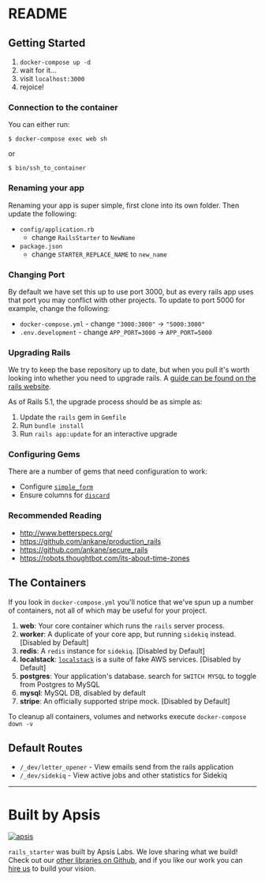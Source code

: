 # README

## Getting Started

1. `docker-compose up -d`
2. wait for it...
3. visit `localhost:3000`
4. rejoice!

### Connection to the container

You can either run:

```
$ docker-compose exec web sh
```

or

```
$ bin/ssh_to_container
```

### Renaming your app

Renaming your app is super simple, first clone into its own folder. Then update the following:

* `config/application.rb`
  * change `RailsStarter` to `NewName`
* `package.json`
  * change `STARTER_REPLACE_NAME` to `new_name`

### Changing Port

By default we have set this up to use port 3000, but as every rails app uses that port you may conflict with other projects. To update to port 5000 for example, change the following:

* `docker-compose.yml` - change `"3000:3000"` -> `"5000:3000"`
* `.env.development` - change `APP_PORT=3000` -> `APP_PORT=5000`

### Upgrading Rails

We try to keep the base repository up to date, but when you pull it's worth looking into whether you need to upgrade rails. A [guide can be found on the rails website](http://guides.rubyonrails.org/upgrading_ruby_on_rails.html).

As of Rails 5.1, the upgrade process should be as simple as:

1. Update the `rails` gem in `Gemfile`
2. Run `bundle install`
3. Run `rails app:update` for an interactive upgrade

### Configuring Gems

There are a number of gems that need configuration to work:

- Configure [`simple_form`](https://github.com/plataformatec/simple_form)
- Ensure columns for [`discard`](https://github.com/jhawthorn/discard)

### Recommended Reading

- http://www.betterspecs.org/
- https://github.com/ankane/production_rails
- https://github.com/ankane/secure_rails
- https://robots.thoughtbot.com/its-about-time-zones

## The Containers

If you look in `docker-compose.yml` you'll notice that we've spun up a number of containers, not all of which may be useful for your project.

1. **web**: Your core container which runs the `rails` server process.
2. **worker**: A duplicate of your core app, but running `sidekiq` instead. [Disabled by Default]
3. **redis**: A `redis` instance for `sidekiq`. [Disabled by Default]
4. **localstack**: [`localstack`](https://github.com/localstack/localstack) is a suite of fake AWS services. [Disabled by Default]
5. **postgres**: Your application's database. search for `SWITCH MYSQL` to toggle from Postgres to MySQL
6. **mysql**: MySQL DB, disabled by default
7. **stripe**: An officially supported stripe mock. [Disabled by Default]

To cleanup all containers, volumes and networks execute `docker-compose down -v`

## Default Routes
* `/_dev/letter_opener` - View emails send from the rails application
* `/_dev/sidekiq` - View active jobs and other statistics for Sidekiq

---

# Built by Apsis

[![apsis](https://s3-us-west-2.amazonaws.com/apsiscdn/apsis.png)](https://www.apsis.io)

`rails_starter` was built by Apsis Labs. We love sharing what we build! Check out our [other libraries on Github](https://github.com/apsislabs), and if you like our work you can [hire us](https://www.apsis.io/work-with-us/) to build your vision.
